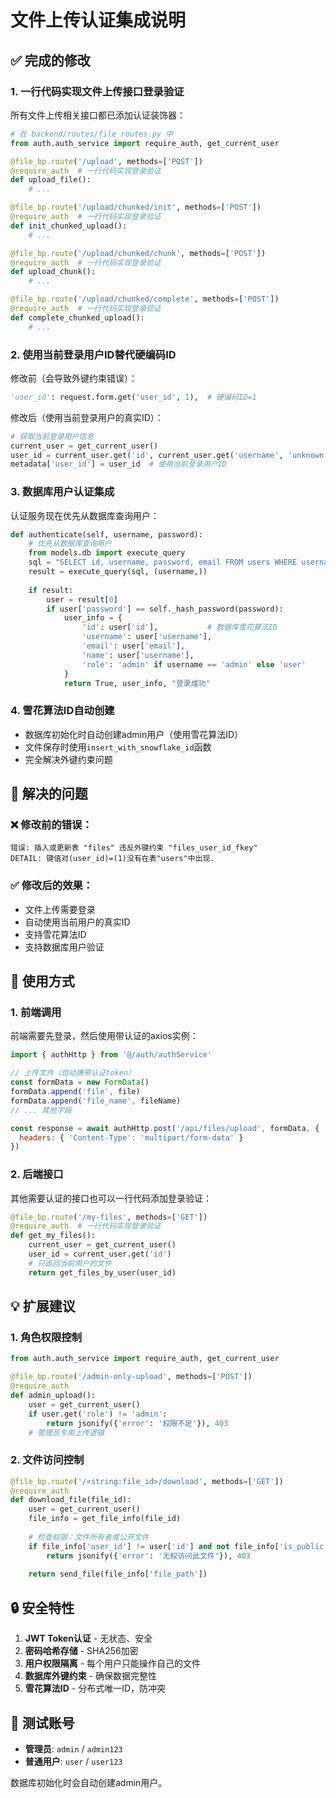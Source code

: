 # 文件上传认证集成说明

## ✅ 完成的修改

### 1. **一行代码实现文件上传接口登录验证**

所有文件上传相关接口都已添加认证装饰器：

```python
# 在 backend/routes/file_routes.py 中
from auth.auth_service import require_auth, get_current_user

@file_bp.route('/upload', methods=['POST'])
@require_auth  # 一行代码实现登录验证
def upload_file():
    # ...

@file_bp.route('/upload/chunked/init', methods=['POST'])
@require_auth  # 一行代码实现登录验证
def init_chunked_upload():
    # ...

@file_bp.route('/upload/chunked/chunk', methods=['POST'])
@require_auth  # 一行代码实现登录验证
def upload_chunk():
    # ...

@file_bp.route('/upload/chunked/complete', methods=['POST'])
@require_auth  # 一行代码实现登录验证
def complete_chunked_upload():
    # ...
```

### 2. **使用当前登录用户ID替代硬编码ID**

修改前（会导致外键约束错误）：
```python
'user_id': request.form.get('user_id', 1),  # 硬编码ID=1
```

修改后（使用当前登录用户的真实ID）：
```python
# 获取当前登录用户信息
current_user = get_current_user()
user_id = current_user.get('id', current_user.get('username', 'unknown'))
metadata['user_id'] = user_id  # 使用当前登录用户ID
```

### 3. **数据库用户认证集成**

认证服务现在优先从数据库查询用户：

```python
def authenticate(self, username, password):
    # 优先从数据库查询用户
    from models.db import execute_query
    sql = "SELECT id, username, password, email FROM users WHERE username = %s"
    result = execute_query(sql, (username,))
    
    if result:
        user = result[0]
        if user['password'] == self._hash_password(password):
            user_info = {
                'id': user['id'],           # 数据库雪花算法ID
                'username': user['username'],
                'email': user['email'],
                'name': user['username'],
                'role': 'admin' if username == 'admin' else 'user'
            }
            return True, user_info, "登录成功"
```

### 4. **雪花算法ID自动创建**

- 数据库初始化时自动创建admin用户（使用雪花算法ID）
- 文件保存时使用`insert_with_snowflake_id`函数
- 完全解决外键约束问题

## 🔧 解决的问题

### ❌ 修改前的错误：
```
错误: 插入或更新表 "files" 违反外键约束 "files_user_id_fkey"
DETAIL: 键值对(user_id)=(1)没有在表"users"中出现.
```

### ✅ 修改后的效果：
- 文件上传需要登录
- 自动使用当前用户的真实ID
- 支持雪花算法ID
- 支持数据库用户验证

## 🚀 使用方式

### 1. **前端调用**
前端需要先登录，然后使用带认证的axios实例：

```javascript
import { authHttp } from '@/auth/authService'

// 上传文件（自动携带认证token）
const formData = new FormData()
formData.append('file', file)
formData.append('file_name', fileName)
// ... 其他字段

const response = await authHttp.post('/api/files/upload', formData, {
  headers: { 'Content-Type': 'multipart/form-data' }
})
```

### 2. **后端接口**
其他需要认证的接口也可以一行代码添加登录验证：

```python
@file_bp.route('/my-files', methods=['GET'])
@require_auth  # 一行代码实现登录验证
def get_my_files():
    current_user = get_current_user()
    user_id = current_user.get('id')
    # 只返回当前用户的文件
    return get_files_by_user(user_id)
```

## 💡 扩展建议

### 1. **角色权限控制**
```python
from auth.auth_service import require_auth, get_current_user

@file_bp.route('/admin-only-upload', methods=['POST'])
@require_auth
def admin_upload():
    user = get_current_user()
    if user.get('role') != 'admin':
        return jsonify({'error': '权限不足'}), 403
    # 管理员专用上传逻辑
```

### 2. **文件访问控制**
```python
@file_bp.route('/<string:file_id>/download', methods=['GET'])
@require_auth
def download_file(file_id):
    user = get_current_user()
    file_info = get_file_info(file_id)
    
    # 检查权限：文件所有者或公开文件
    if file_info['user_id'] != user['id'] and not file_info['is_public']:
        return jsonify({'error': '无权访问此文件'}), 403
    
    return send_file(file_info['file_path'])
```

## 🔒 安全特性

1. **JWT Token认证** - 无状态、安全
2. **密码哈希存储** - SHA256加密
3. **用户权限隔离** - 每个用户只能操作自己的文件
4. **数据库外键约束** - 确保数据完整性
5. **雪花算法ID** - 分布式唯一ID，防冲突

## 📝 测试账号

- **管理员**: `admin` / `admin123`
- **普通用户**: `user` / `user123`

数据库初始化时会自动创建admin用户。 